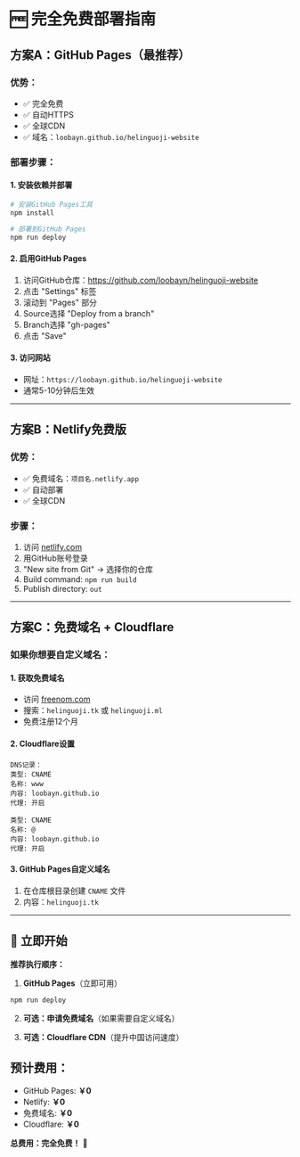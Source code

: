 # 🆓 完全免费部署指南

## 方案A：GitHub Pages（最推荐）

### 优势：
- ✅ 完全免费
- ✅ 自动HTTPS
- ✅ 全球CDN
- ✅ 域名：`loobayn.github.io/helinguoji-website`

### 部署步骤：

#### 1. 安装依赖并部署
```bash
# 安装GitHub Pages工具
npm install

# 部署到GitHub Pages
npm run deploy
```

#### 2. 启用GitHub Pages
1. 访问GitHub仓库：https://github.com/loobayn/helinguoji-website
2. 点击 "Settings" 标签
3. 滚动到 "Pages" 部分
4. Source选择 "Deploy from a branch"
5. Branch选择 "gh-pages"
6. 点击 "Save"

#### 3. 访问网站
- 网址：`https://loobayn.github.io/helinguoji-website`
- 通常5-10分钟后生效

---

## 方案B：Netlify免费版

### 优势：
- ✅ 免费域名：`项目名.netlify.app`
- ✅ 自动部署
- ✅ 全球CDN

### 步骤：
1. 访问 [netlify.com](https://netlify.com)
2. 用GitHub账号登录
3. "New site from Git" -> 选择你的仓库
4. Build command: `npm run build`
5. Publish directory: `out`

---

## 方案C：免费域名 + Cloudflare

### 如果你想要自定义域名：

#### 1. 获取免费域名
- 访问 [freenom.com](https://freenom.com)
- 搜索：`helinguoji.tk` 或 `helinguoji.ml`
- 免费注册12个月

#### 2. Cloudflare设置
```
DNS记录：
类型: CNAME
名称: www  
内容: loobayn.github.io
代理: 开启

类型: CNAME
名称: @
内容: loobayn.github.io  
代理: 开启
```

#### 3. GitHub Pages自定义域名
1. 在仓库根目录创建 `CNAME` 文件
2. 内容：`helinguoji.tk`

---

## 🚀 立即开始

**推荐执行顺序：**

1. **GitHub Pages**（立即可用）
```bash
npm run deploy
```

2. **可选：申请免费域名**（如果需要自定义域名）

3. **可选：Cloudflare CDN**（提升中国访问速度）

## 预计费用：
- GitHub Pages: **￥0**
- Netlify: **￥0**  
- 免费域名: **￥0**
- Cloudflare: **￥0**

**总费用：完全免费！** 🎉 